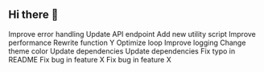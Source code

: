 ## Hi there 👋

<!--
**vscrypto/vscrypto** is a ✨ _special_ ✨ repository because its `README.md` (this file) appears on your GitHub profile.

Here are some ideas to get you started:

- 🔭 I’m currently working on ...
- 🌱 I’m currently learning ...
- 👯 I’m looking to collaborate on ...
- 🤔 I’m looking for help with ...
- 💬 Ask me about ...
- 📫 How to reach me: ...
- 😄 Pronouns: ...
- ⚡ Fun fact: ...
-->
Improve error handling
Update API endpoint
Add new utility script
Improve performance
Rewrite function Y
Optimize loop
Improve logging
Change theme color
Update dependencies
Update dependencies
Fix typo in README
Fix bug in feature X
Fix bug in feature X
